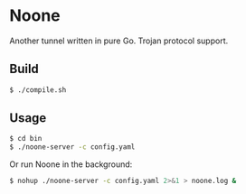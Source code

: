 # Noone

Another tunnel written in pure Go. Trojan protocol support.

## Build

```bash
$ ./compile.sh
```

## Usage

```bash
$ cd bin
$ ./noone-server -c config.yaml
```

Or run Noone in the background:

```bash
$ nohup ./noone-server -c config.yaml 2>&1 > noone.log &
```
